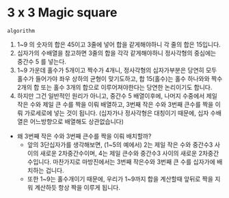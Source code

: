 # 3 x 3 Magic square
`algorithm`
1.  1~9 의 숫자의 합은 45이고 3줄에 넣어 합을 같게해야하니 각 줄의 합은 15입니다.
2.  십자가의 수배열을 참고하면 3줄의 합을 각각 같게해야하니 정사각형의 중심에는 중간수 5 를 넣는다.
3.  1~9 가운데 홀수가 5개이고​ 짝수가 4개니, 정사각형의 십자가부분은 당연히 모두 홀수가 들어가야 좌우 상하의 균형이 맞기도하고, 
    합 15(홀수)는 홀수 하나와와 짝수 2개의 합 또는 홀수 3개의 합으로 이루어져야한다는 당연한 논리이기도 합니다.
4.  하지만 그건 일반적인 원리가 아니고, 중간수 5 배열이후에, 나머지 수중에서 제일 작은 수와 제일 큰 수를 짝을 이뤄 배열하고, 3번째 작은 수와 3번째 큰수를 짝을 이뤄 가로세로에 넣는 것이 됩니다. 
    (십자가나 정사각형은 대칭이기 때문에, 십자 수배열은 어느방향으로 배열해도 상관없습니다)
    
+ 왜 3번째 작은 수와 3번째 큰수를 짝을 이뤄 배치할까? 
    - 앞의 3단십자가를 생각해보면, (1~5의 예에서) 2는 제일 작은 수와  중간수3 사이의 새로운 2차중간수이며, 4는 제일 큰수와 중간수3 사이의 새로운 2차중간수입니다.  마찬가지로 마방진에서는 3번째 작은수와 3번째 큰 수를 십자가에 배치하는 겁니다.
    - 또한 1~9는 홀수개이기 때문에, 우리가 1~9까지 합을 계산할때 앞뒤로 짝을 지워 계산하듯 항상 짝을 이루게 됩니다.
